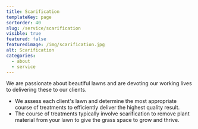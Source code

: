 ```yaml
---
title: Scarification
templateKey: page
sortorder: 40
slug: /service/scarification
visible: true
featured: false
featuredimage: /img/scarification.jpg
alt: Scarification
categories:
  - about
  - service
---
```


We are passionate about beautiful lawns and are devoting our working lives to delivering these to our clients. 

- We assess each client's lawn and determine the most appropriate course of treatments to efficiently deliver the highest quality result. 
- The course of treatments typically involve scarification to remove plant material from your lawn to give the grass space to grow and thrive. 
